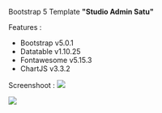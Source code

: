 Bootstrap 5 Template **"Studio Admin Satu"**

Features :
- Bootstrap v5.0.1
- Datatable v1.10.25
- Fontawesome v5.15.3
- ChartJS v3.3.2

Screenshoot :
<img src="https://raw.githubusercontent.com/berandakreatif/bs5-admin-template-studio-admin-satu/master/dashboard.png">

<img src="https://raw.githubusercontent.com/berandakreatif/bs5-admin-template-studio-admin-satu/master/dashboard2.png">
